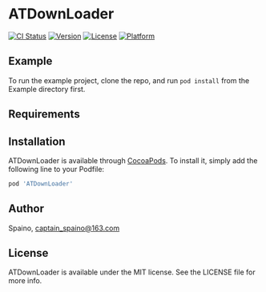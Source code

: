 # ATDownLoader

[![CI Status](https://img.shields.io/travis/Spaino/ATDownLoader.svg?style=flat)](https://travis-ci.org/Spaino/ATDownLoader)
[![Version](https://img.shields.io/cocoapods/v/ATDownLoader.svg?style=flat)](https://cocoapods.org/pods/ATDownLoader)
[![License](https://img.shields.io/cocoapods/l/ATDownLoader.svg?style=flat)](https://cocoapods.org/pods/ATDownLoader)
[![Platform](https://img.shields.io/cocoapods/p/ATDownLoader.svg?style=flat)](https://cocoapods.org/pods/ATDownLoader)

## Example

To run the example project, clone the repo, and run `pod install` from the Example directory first.

## Requirements

## Installation

ATDownLoader is available through [CocoaPods](https://cocoapods.org). To install
it, simply add the following line to your Podfile:

```ruby
pod 'ATDownLoader'
```

## Author

Spaino, captain_spaino@163.com

## License

ATDownLoader is available under the MIT license. See the LICENSE file for more info.
